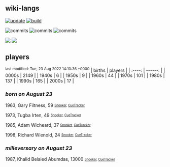 ## wiki-langs
[![update](https://github.com/dreamerminsk/wiki-langs/actions/workflows/update-tables.yml/badge.svg)](https://github.com/dreamerminsk/wiki-langs/actions/workflows/update-tables.yml)
[![build](https://github.com/dreamerminsk/wiki-langs/actions/workflows/build.yml/badge.svg)](https://github.com/dreamerminsk/wiki-langs/actions/workflows/build.yml)

![commits](https://img.shields.io/github/commit-activity/y/dreamerminsk/wiki-langs)
![commits](https://img.shields.io/github/commit-activity/m/dreamerminsk/wiki-langs)
![commits](https://img.shields.io/github/commit-activity/w/dreamerminsk/wiki-langs)

![](https://img.shields.io/github/languages/code-size/dreamerminsk/wiki-langs)
![](https://img.shields.io/github/repo-size/dreamerminsk/wiki-langs)

## players
<sup>last modified: Tue, 23 Aug 2022 14:10:36 +0000</sup>
| births | players |
| :----: | ------: |
| 0000s | 2149 |
| 1940s | 6 |
| 1950s | 9 |
| 1960s | 44 |
| 1970s | 101 |
| 1980s | 137 |
| 1990s | 165 |
| 2000s | 17 |

### ***born on August 23***
1963, Gary Filtness, 59 <sub><sup>[Snooker](http://www.snooker.org/res/index.asp?player=1357), [CueTracker](http://cuetracker.net/Players/gary-filtness/)</sup></sub>

1973, Tugba Irten, 49 <sub><sup>[Snooker](http://www.snooker.org/res/index.asp?player=1727), [CueTracker](http://cuetracker.net/Players/tugba-irten/)</sup></sub>

1985, Adam Wicheard, 37 <sub><sup>[Snooker](http://www.snooker.org/res/index.asp?player=86), [CueTracker](http://cuetracker.net/Players/adam-wicheard/)</sup></sub>

1998, Richard Wienold, 24 <sub><sup>[Snooker](http://www.snooker.org/res/index.asp?player=1903), [CueTracker](http://cuetracker.net/Players/richard-wienold/)</sup></sub>


### ***milleversary on August 23***
1987, Khalid Belaied Abumdas, 13000 <sub><sup>[Snooker](http://www.snooker.org/res/index.asp?player=1292), [CueTracker](http://cuetracker.net/Players/khalid-belaied-abumdas/)</sup></sub>



